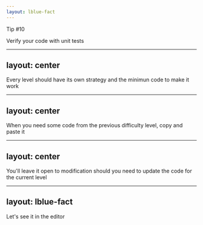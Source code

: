 ```yaml
---
layout: lblue-fact
---
```


Tip #10

Verify your code with unit tests

---
layout: center
---

Every level should have its own strategy and the minimun code to make it work

---
layout: center
---

When you need some code from the previous difficulty level, copy and paste it

---
layout: center
---

You'll leave it open to modification should you need to update the code for the current level

---
layout: lblue-fact
---

Let's see it in the editor